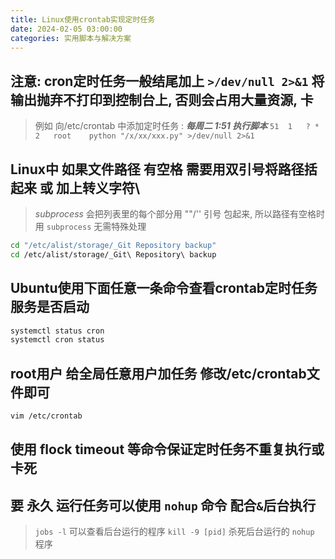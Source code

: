 ```yaml
---
title: Linux使用crontab实现定时任务
date: 2024-02-05 03:00:00
categories: 实用脚本与解决方案
---
```


## 注意: cron定时任务一般结尾加上 ```>/dev/null 2>&1``` 将输出抛弃不打印到控制台上, 否则会占用大量资源, 卡

> 例如 向/etc/crontab 中添加定时任务 : ***每周二 1:51 执行脚本***
> ```51  1   ? * 2   root    python "/x/xx/xxx.py" >/dev/null 2>&1```

## Linux中 如果文件路径 有空格 需要用双引号将路径括起来 或 加上转义字符\

> *subprocess* 会把列表里的每个部分用 ""/'' 引号 包起来, 所以路径有空格时用 ```subprocess``` 无需特殊处理

```bash
cd "/etc/alist/storage/_Git Repository backup"
cd /etc/alist/storage/_Git\ Repository\ backup
```

## Ubuntu使用下面任意一条命令查看crontab定时任务服务是否启动

```bash
systemctl status cron
systemctl cron status
```

## root用户 给全局任意用户加任务 修改/etc/crontab文件即可

```bash
vim /etc/crontab
```

## 使用 flock timeout 等命令保证定时任务不重复执行或卡死

## 要 永久 运行任务可以使用 ```nohup``` 命令 配合```&```后台执行

> ```jobs -l``` 可以查看后台运行的程序
> ```kill -9 [pid]``` 杀死后台运行的 ```nohup``` 程序
